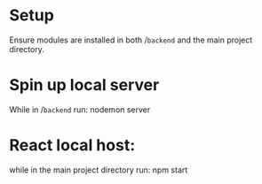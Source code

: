 # Setup

Ensure modules are installed in both /`backend` and the main project directory.

# Spin up local server

While in /`backend` run: nodemon server

# React local host:
while in the main project directory run: npm start






